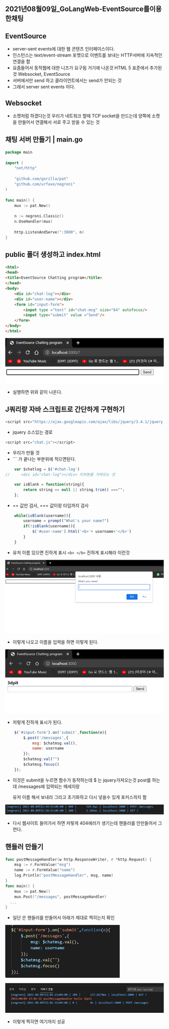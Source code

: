 ## 2021년08월09일_GoLangWeb-EventSource를이용한채팅  

## EventSource

- server-sent events에 대한 웹 콘텐츠 인터페이스이다.
- 인스턴스는 text/event-stream 포맷으로 이벤트를 보내는 HTTP서버에 지속적인 연결을 함
- 요즘들어서 동적웹에 대한 니즈가 요구됨 거기에 나온것 HTML 5 표준에서 추가된 것 Websocket, EventSource 
- 서버에서만 send 하고 클라이언트에서는 send가 안되는 것
- 그래서 server sent events 이다.

##  Websocket

- 소켓처럼 하겠다는것 우리가 네트워크 할때 TCP socket을 만드는데 양쪽에 소켓을 만들어서 연결해서 서로 주고 받을 수 있는 것

## 채팅 서버 만들기  |  main.go

```go
package main

import (
	"net/http"

	"github.com/gorilla/pat"
	"github.com/urfave/negroni"
)

func main() {
	mux := pat.New()

	n := negroni.Classic()
	n.UseHandler(mux)

	http.ListenAndServe(":3000", n)
}
```

## public 폴더 생성하고 index.html 

```html
<html>
<head>
<title>EventSource Chatting program</title>
</head>
<body>
    <div id="chat-log"></div>
    <div id="user-name"></div>
    <form id="input-form">
        <input type ="text" id="chat-msg" size="64" autofocus/>
        <input type="submit" value ="Send"/>
    </form>
</body>
</html>
```

![image-20210809223517464](2021년08월09일_GoLangWeb-EventSource를이용한채팅.assets/image-20210809223517464.png)

- 실행하면 위와 같이 나온다. 

## J쿼리랑 자바 스크립트로 간단하게 구현하기

```javascript
<script src="https://ajax.googleapis.com/ajax/libs/jquery/3.4.1/jquery.min.js"></script>
```

- jquery 소스있는 경로 

```javascript
<script src="chat.js"></script>
```

- 우리가 만들 것 
- `</head>`` 가 끝나는 부분위에 적으면된다.

```javascript
    var $chatlog = $('#chat-log')
//     <div id="chat-log"></div> 이부분을 가져오는 것
```

```javascript
    var isBlank = function(string){
        return string == null || string.trim() ==="";
    };
```

- == 값만 검사, === 값이랑 타입까지 검사  

```javascript
    while(isBlank(username)){
        username = prompt("What's your name?")
        if(!isBlank(username)){
            $('#user-name').html('<b>'+ username+'</b>')
        }
    }
```

- 유저 이름 있으면 진하게 표시 `<b> </b>` 진하게 표시해라 이런것

![image-20210809224936709](2021년08월09일_GoLangWeb-EventSource를이용한채팅.assets/image-20210809224936709.png)

- 이렇게 나오고 이름을 입력을 하면 이렇게 된다. 

![image-20210809224957568](2021년08월09일_GoLangWeb-EventSource를이용한채팅.assets/image-20210809224957568.png)

- 저렇게 진하게 표시가 된다. 

```javascript
    $('#input-form').on('submit',function(e){
        $.post('/messages',{
            msg: $chatmsg.val(),
            name: username
        });
        $chatmsg.val("")
        $chatmsg.focus()
    });
```

- 이것은 submit을 누르면 함수가 동작하는데 $ 는 jquery가져오는것 post를 하는데  /messages에 입력되는 메세지랑

  유저 이름 해서 보내라 그리고 초기화하고 다시 넣을수 있게 포커스까지 함

![image-20210809225507528](2021년08월09일_GoLangWeb-EventSource를이용한채팅.assets/image-20210809225507528.png)

- 다시 웹사이트 들어가서 하면 저렇게 404에러가 생기는데 핸들러를 안만들어서 그런다.

## 핸들러 만들기  

```go
func postMessageHandler(w http.ResponseWriter, r *http.Request) {
	msg := r.FormValue("msg")
	name := r.FormValue("name")
	log.Println("postMessageHandler", msg, name)
}
func main() {
	mux := pat.New()
	mux.Post("/messages", postMessageHandler)
  ...
}
```

- 일단 은 핸들러를 만들어서 아래가 제대로 찍히는지 확인  

![image-20210809230110287](2021년08월09일_GoLangWeb-EventSource를이용한채팅.assets/image-20210809230110287.png)

![image-20210809230143038](2021년08월09일_GoLangWeb-EventSource를이용한채팅.assets/image-20210809230143038.png)

- 이렇게 찍히면 여기까지 성공  